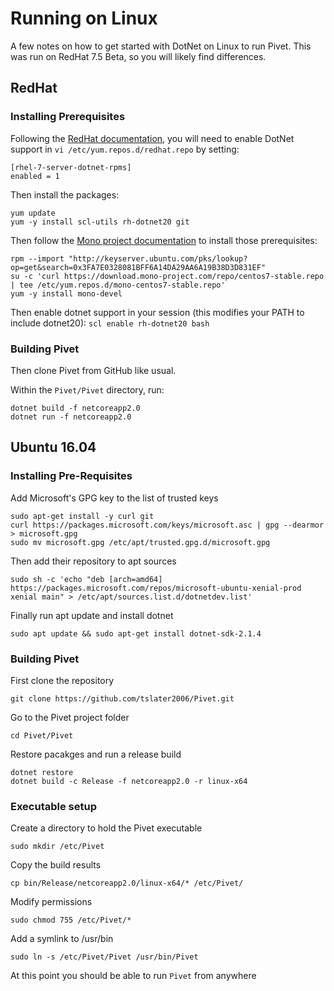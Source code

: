 # Running on Linux

A few notes on how to get started with DotNet on Linux to run Pivet.
This was run on RedHat 7.5 Beta, so you will likely find differences.
## RedHat
### Installing Prerequisites

Following the [RedHat documentation](https://access.redhat.com/documentation/en-us/net_core/2.0/html/getting_started_guide/gs_install_dotnet),
you will need to enable DotNet support in `vi /etc/yum.repos.d/redhat.repo`
by setting:

```
[rhel-7-server-dotnet-rpms]
enabled = 1
```

Then install the packages:
```
yum update
yum -y install scl-utils rh-dotnet20 git
```

Then follow the [Mono project documentation](http://www.mono-project.com/download/stable/#download-lin-centos)
to install those prerequisites:

```
rpm --import "http://keyserver.ubuntu.com/pks/lookup?op=get&search=0x3FA7E0328081BFF6A14DA29AA6A19B38D3D831EF"
su -c 'curl https://download.mono-project.com/repo/centos7-stable.repo | tee /etc/yum.repos.d/mono-centos7-stable.repo'
yum -y install mono-devel
```

Then enable dotnet support in your session (this modifies your PATH to include
dotnet20): `scl enable rh-dotnet20 bash`

### Building Pivet
Then clone Pivet from GitHub like usual.

Within the `Pivet/Pivet` directory, run:

```
dotnet build -f netcoreapp2.0
dotnet run -f netcoreapp2.0
```
## Ubuntu 16.04

### Installing Pre-Requisites
Add Microsoft's GPG key to the list of trusted keys
```
sudo apt-get install -y curl git
curl https://packages.microsoft.com/keys/microsoft.asc | gpg --dearmor > microsoft.gpg
sudo mv microsoft.gpg /etc/apt/trusted.gpg.d/microsoft.gpg
```
Then add their repository to apt sources
```
sudo sh -c 'echo "deb [arch=amd64] https://packages.microsoft.com/repos/microsoft-ubuntu-xenial-prod xenial main" > /etc/apt/sources.list.d/dotnetdev.list'
```
Finally run apt update and install dotnet
```
sudo apt update && sudo apt-get install dotnet-sdk-2.1.4
```

### Building Pivet
First clone the repository
```
git clone https://github.com/tslater2006/Pivet.git
```
Go to the Pivet project folder
```
cd Pivet/Pivet
```
Restore pacakges and run a release build
```
dotnet restore
dotnet build -c Release -f netcoreapp2.0 -r linux-x64
```
### Executable setup
Create a directory to hold the Pivet executable

```
sudo mkdir /etc/Pivet
```
Copy the build results
```
cp bin/Release/netcoreapp2.0/linux-x64/* /etc/Pivet/
```
Modify permissions
```
sudo chmod 755 /etc/Pivet/*
```
Add a symlink to /usr/bin
```
sudo ln -s /etc/Pivet/Pivet /usr/bin/Pivet
```
At this point you should be able to run `Pivet` from anywhere
